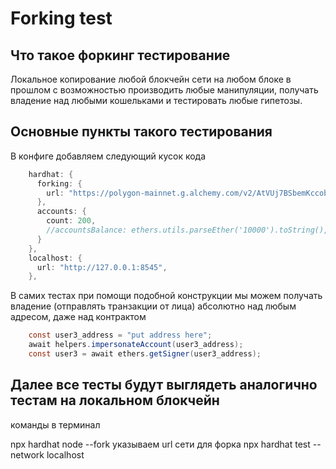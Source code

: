 # Forking test

## Что такое форкинг тестирование

Локальное копирование любой блокчейн сети на любом блоке в прошлом с возможностью производить любые манипуляции, получать владение над любыми кошельками и тестировать любые гипетозы.

## Основные пункты такого тестирования

В конфиге добавляем следующий кусок кода

```java script
    hardhat: {
      forking: {
        url: "https://polygon-mainnet.g.alchemy.com/v2/AtVUj7BSbemKccob5NbWlGufZdyIxrOW",
      },
      accounts: {
        count: 200,
        //accountsBalance: ethers.utils.parseEther('10000').toString(),
      }
    },
    localhost: {
      url: "http://127.0.0.1:8545",
    }, 
```

В самих тестах при помощи подобной конструкции мы можем получать владение (отправлять транзакции от лица) абсолютно над любым адресом, даже над контрактом

```java script
    const user3_address = "put address here";
    await helpers.impersonateAccount(user3_address);
    const user3 = await ethers.getSigner(user3_address);
```

## Далее все тесты будут выглядеть аналогично тестам на локальном блокчейн

команды в терминал 

npx hardhat node --fork указываем url сети для форка
npx hardhat test --network localhost

